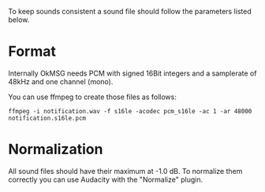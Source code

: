 To keep sounds consistent a sound file should follow the parameters listed
below.

# Format

Internally OkMSG needs PCM with signed 16Bit integers and a samplerate of
48kHz and one channel (mono).

You can use ffmpeg to create those files as follows:
```
ffmpeg -i notification.wav -f s16le -acodec pcm_s16le -ac 1 -ar 48000 notification.s16le.pcm
```

# Normalization

All sound files should have their maximum at -1.0 dB.
To normalize them correctly you can use Audacity with the "Normalize" plugin.
